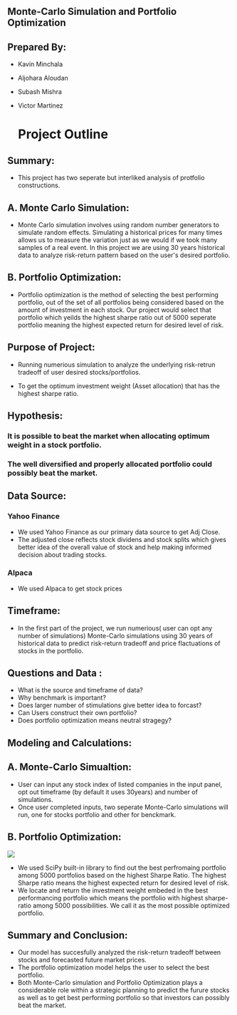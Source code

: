  ## Monte-Carlo Simulation and Portfolio Optimization

## Prepared By: 
- Kavin Minchala
- Aljohara Aloudan
- Subash Mishra
- Victor Martinez
  
  # Project Outline 
## Summary: 
- This project has two seperate but interliked analysis of protfolio constructions. 
## A. Monte Carlo Simulation: 
- Monte Carlo simulation involves using random number generators to simulate random effects. Simulating a historical prices for many times allows us to measure the variation just as we would if we took many samples of a real event. In this project we are using 30 years historical data to analyze risk-return pattern based on the user's desired portfolio. 

## B. Portfolio Optimization: 
- Portfolio optimization is the method of selecting the best performing portfolio, out of the set of all portfolios being considered based on the amount of investment in each stock. Our project would select that portfolio which yeilds the highest sharpe ratio out of 5000 seperate portfolio meaning the highest expected return for desired level of risk.

## Purpose of Project: 
 * Running numerious simulation to analyze the underlying risk-retrun tradeoff of user desired stocks/portfolios. 
 
 * To get the optimum investment weight (Asset allocation) that has the highest sharpe ratio.
 
## Hypothesis: 
### It is possible to beat the market when allocating optimum weight in a stock portfolio. 

### The well diversified and properly allocated portfolio could possibly beat the market. 

## Data Source: 
### Yahoo Finance
-  We used Yahoo Finance as our primary data source to get Adj Close. 
- The adjusted close reflects stock dividens and stock splits which gives better idea of the overall value of stock and help making informed decision about trading stocks. 
### Alpaca
- We used Alpaca to get stock prices 

## Timeframe:
- In the first part of the project, we run numerious( user can opt any number of simulations) Monte-Carlo simulations using 30 years of historical data to predict risk-return tradeoff and price flactuations of stocks in the portfolio.

## Questions and Data : 
* What is the source and timeframe of data?
* Why benchmark is important? 
* Does larger number of stimulations give better idea to forcast?
* Can Users construct their own portfolio?
* Does portfolio optimization means neutral stragegy?

## Modeling and Calculations: 
##  A. Monte-Carlo Simualtion: 
- User can input any stock index of listed companies in the input panel, opt out timeframe (by default it uses 30years) and number of simulations. 
- Once user completed inputs, two seperate Monte-Carlo simulations will run, one for stocks portfolio and other for benckmark. 

## B. Portfolio Optimization: 
![](https://raw.githubusercontent.com/blueprint99/Fintech_Bcamp_Project1/MishraSubash-patch-1/images/portfolio.png)

- We used SciPy built-in library to find out the best perfromaing portfolio among 5000 portfolios based on the highest Sharpe Ratio. The highest Sharpe ratio means the highest expected return for desired level of risk. 
- We locate and return the investment weight embeded in the best performancing portfolio which means the portfolio with highest sharpe-ratio among 5000 possibilities. We call it as the most possible optimized portfolio. 


## Summary and Conclusion: 
- Our model has succesfully analyzed the risk-return tradeoff between stocks and forecasted future market prices. 
- The portfolio optimization model helps the user to select the best portfolio.
- Both Monte-Carlo simulation and Portfolio Optimization plays a considerable role within a strategic planning to predict the furure stocks as well as to get best performing portfolio so that investors can possibly beat the market. 

  
